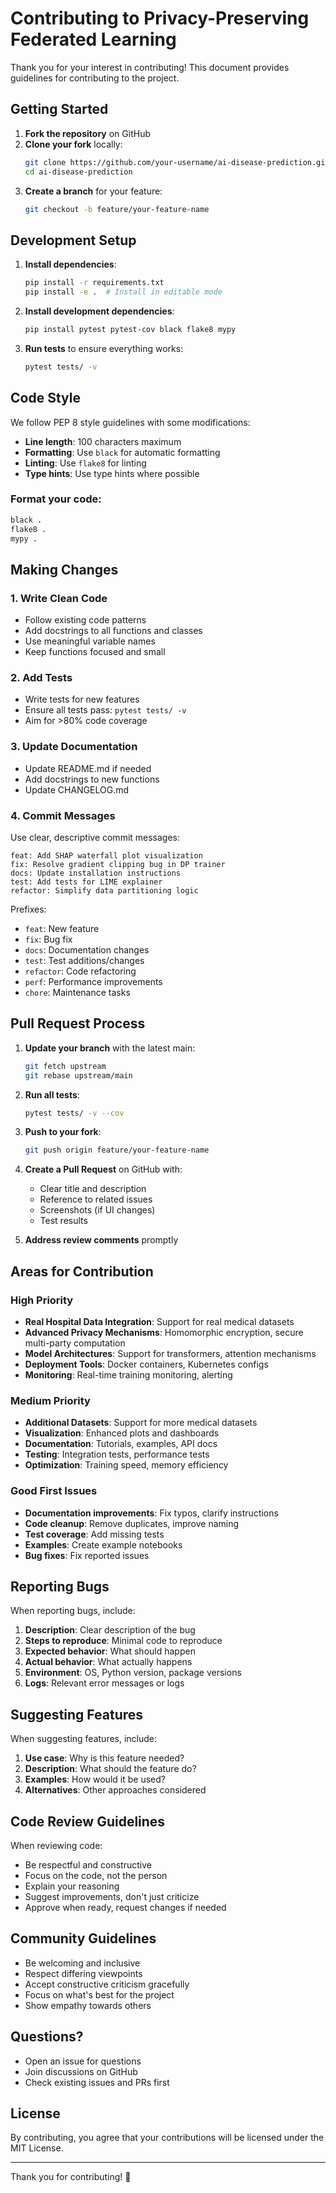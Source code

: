 # Contributing to Privacy-Preserving Federated Learning

Thank you for your interest in contributing! This document provides guidelines for contributing to the project.

## Getting Started

1. **Fork the repository** on GitHub
2. **Clone your fork** locally:
   ```bash
   git clone https://github.com/your-username/ai-disease-prediction.git
   cd ai-disease-prediction
   ```
3. **Create a branch** for your feature:
   ```bash
   git checkout -b feature/your-feature-name
   ```

## Development Setup

1. **Install dependencies**:
   ```bash
   pip install -r requirements.txt
   pip install -e .  # Install in editable mode
   ```

2. **Install development dependencies**:
   ```bash
   pip install pytest pytest-cov black flake8 mypy
   ```

3. **Run tests** to ensure everything works:
   ```bash
   pytest tests/ -v
   ```

## Code Style

We follow PEP 8 style guidelines with some modifications:

- **Line length**: 100 characters maximum
- **Formatting**: Use `black` for automatic formatting
- **Linting**: Use `flake8` for linting
- **Type hints**: Use type hints where possible

### Format your code:
```bash
black .
flake8 .
mypy .
```

## Making Changes

### 1. Write Clean Code

- Follow existing code patterns
- Add docstrings to all functions and classes
- Use meaningful variable names
- Keep functions focused and small

### 2. Add Tests

- Write tests for new features
- Ensure all tests pass: `pytest tests/ -v`
- Aim for >80% code coverage

### 3. Update Documentation

- Update README.md if needed
- Add docstrings to new functions
- Update CHANGELOG.md

### 4. Commit Messages

Use clear, descriptive commit messages:

```
feat: Add SHAP waterfall plot visualization
fix: Resolve gradient clipping bug in DP trainer
docs: Update installation instructions
test: Add tests for LIME explainer
refactor: Simplify data partitioning logic
```

Prefixes:
- `feat`: New feature
- `fix`: Bug fix
- `docs`: Documentation changes
- `test`: Test additions/changes
- `refactor`: Code refactoring
- `perf`: Performance improvements
- `chore`: Maintenance tasks

## Pull Request Process

1. **Update your branch** with the latest main:
   ```bash
   git fetch upstream
   git rebase upstream/main
   ```

2. **Run all tests**:
   ```bash
   pytest tests/ -v --cov
   ```

3. **Push to your fork**:
   ```bash
   git push origin feature/your-feature-name
   ```

4. **Create a Pull Request** on GitHub with:
   - Clear title and description
   - Reference to related issues
   - Screenshots (if UI changes)
   - Test results

5. **Address review comments** promptly

## Areas for Contribution

### High Priority

- **Real Hospital Data Integration**: Support for real medical datasets
- **Advanced Privacy Mechanisms**: Homomorphic encryption, secure multi-party computation
- **Model Architectures**: Support for transformers, attention mechanisms
- **Deployment Tools**: Docker containers, Kubernetes configs
- **Monitoring**: Real-time training monitoring, alerting

### Medium Priority

- **Additional Datasets**: Support for more medical datasets
- **Visualization**: Enhanced plots and dashboards
- **Documentation**: Tutorials, examples, API docs
- **Testing**: Integration tests, performance tests
- **Optimization**: Training speed, memory efficiency

### Good First Issues

- **Documentation improvements**: Fix typos, clarify instructions
- **Code cleanup**: Remove duplicates, improve naming
- **Test coverage**: Add missing tests
- **Examples**: Create example notebooks
- **Bug fixes**: Fix reported issues

## Reporting Bugs

When reporting bugs, include:

1. **Description**: Clear description of the bug
2. **Steps to reproduce**: Minimal code to reproduce
3. **Expected behavior**: What should happen
4. **Actual behavior**: What actually happens
5. **Environment**: OS, Python version, package versions
6. **Logs**: Relevant error messages or logs

## Suggesting Features

When suggesting features, include:

1. **Use case**: Why is this feature needed?
2. **Description**: What should the feature do?
3. **Examples**: How would it be used?
4. **Alternatives**: Other approaches considered

## Code Review Guidelines

When reviewing code:

- Be respectful and constructive
- Focus on the code, not the person
- Explain your reasoning
- Suggest improvements, don't just criticize
- Approve when ready, request changes if needed

## Community Guidelines

- Be welcoming and inclusive
- Respect differing viewpoints
- Accept constructive criticism gracefully
- Focus on what's best for the project
- Show empathy towards others

## Questions?

- Open an issue for questions
- Join discussions on GitHub
- Check existing issues and PRs first

## License

By contributing, you agree that your contributions will be licensed under the MIT License.

---

Thank you for contributing! 🎉
